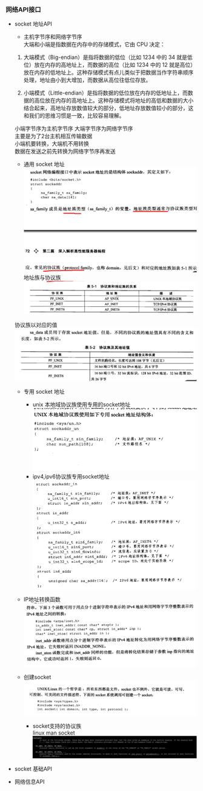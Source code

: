 ### 网络API接口  
- socket 地址API  
    - 主机字节序和网络字节序   
    大端和小端是指数据在内存中的存储模式，它由 CPU 决定：
    1) 大端模式（Big-endian）是指将数据的低位（比如 1234 中的 34 就是低位）放在内存的高地址上，而数据的高位（比如 1234 中的 12 就是高位）放在内存的低地址上。这种存储模式有点儿类似于把数据当作字符串顺序处理，地址由小到大增加，而数据从高位往低位存放。    
    
    2) 小端模式（Little-endian）是指将数据的低位放在内存的低地址上，而数据的高位放在内存的高地址上。这种存储模式将地址的高低和数据的大小结合起来，高地址存放数值较大的部分，低地址存放数值较小的部分，这和我们的思维习惯是一致，比较容易理解。   
    
    小端字节序为主机字节序
    大端字节序为网络字节序  
    主要是为了2台主机相互传输数据  
    小端机要转换，大端机不用转换  
    数据在发送之前先转换为网络字节序再发送    
    
    - 通用 socket 地址   
    ![socket](socket_address.png)    
    地址族与协议族  
    ![socket](socket_address1.png)  
    
    协议族以对应的值  
    ![socket](socket_address2.png)  
    
    - 专用 socket 地址  
        - unix 本地域协议族使用专用的socket地址  
        ![socket](unix_addr.png)
        - ipv4,ipv6协议族专用socket地址  
        ![socket](ipv4_ipv6.png)  
        
    - IP地址转换函数     
        ![socketip](ip_addr.png)    
        
    - 创建socket    
        ![socket_create](socket_create.png)    
        
        - socket支持的协议族  
         linux man socket   
         ![socket protocal](socket_protocal.png)  
    
- socket 基础API  

- 网络信息API  